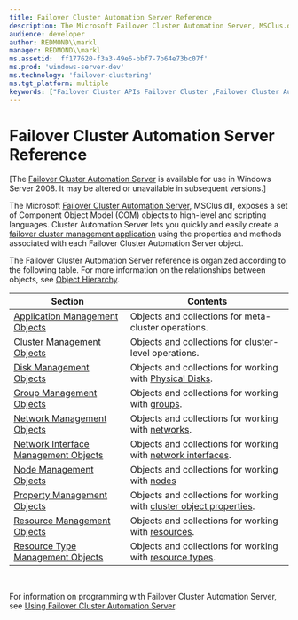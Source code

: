 ```yaml
---
title: Failover Cluster Automation Server Reference
description: The Microsoft Failover Cluster Automation Server, MSClus.dll, exposes a set of Component Object Model (COM) objects to high-level and scripting languages.
audience: developer
author: REDMOND\\markl
manager: REDMOND\\markl
ms.assetid: 'ff177620-f3a3-49e6-bbf7-7b64e73bc07f'
ms.prod: 'windows-server-dev'
ms.technology: 'failover-clustering'
ms.tgt_platform: multiple
keywords: ["Failover Cluster APIs Failover Cluster ,Failover Cluster Automation Server reference", "Windows Failover Clustering Failover Cluster ,Failover Cluster APIs,Failover Cluster Automation Server reference", "Failover Cluster Automation Server Failover Cluster ,reference"]
---
```


# Failover Cluster Automation Server Reference

\[The [Failover Cluster Automation Server](https://msdn.microsoft.com/library/aa372940) is available for use in Windows Server 2008. It may be altered or unavailable in subsequent versions.\]

The Microsoft [Failover Cluster Automation Server](https://msdn.microsoft.com/library/aa372940), MSClus.dll, exposes a set of Component Object Model (COM) objects to high-level and scripting languages. Cluster Automation Server lets you quickly and easily create a [failover cluster management application](cluster-management-applications.md) using the properties and methods associated with each Failover Cluster Automation Server object.

The Failover Cluster Automation Server reference is organized according to the following table. For more information on the relationships between objects, see [Object Hierarchy](object-hierarchy.md).



| Section                                                                          | Contents                                                                                             |
|----------------------------------------------------------------------------------|------------------------------------------------------------------------------------------------------|
| [Application Management Objects](application-management-objects.md)             | Objects and collections for meta-cluster operations.                                                 |
| [Cluster Management Objects](cluster-management-objects.md)                     | Objects and collections for cluster-level operations.                                                |
| [Disk Management Objects](disk-management-objects.md)                           | Objects and collections for working with [Physical Disks](physical-disk.md).                        |
| [Group Management Objects](group-management-objects.md)                         | Objects and collections for working with [groups](groups.md).                                       |
| [Network Management Objects](network-management-objects.md)                     | Objects and collections for working with [networks](networks.md).                                   |
| [Network Interface Management Objects](network-interface-management-objects.md) | Objects and collections for working with [network interfaces](network-interfaces.md).               |
| [Node Management Objects](node-management-objects.md)                           | Objects and collections for working with [nodes](nodes.md)                                          |
| [Property Management Objects](property-management-objects.md)                   | Objects and collections for working with [cluster object properties](cluster-object-properties.md). |
| [Resource Management Objects](resource-management-objects.md)                   | Objects and collections for working with [resources](resources.md).                                 |
| [Resource Type Management Objects](resource-type-management-objects.md)         | Objects and collections for working with [resource types](resource-types.md).                       |



 

For information on programming with Failover Cluster Automation Server, see [Using Failover Cluster Automation Server](using-cluster-automation-server.md).

 

 




